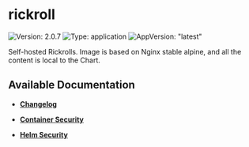 # rickroll

![Version: 2.0.7](https://img.shields.io/badge/Version-2.0.7-informational?style=flat-square) ![Type: application](https://img.shields.io/badge/Type-application-informational?style=flat-square) ![AppVersion: "latest"](https://img.shields.io/badge/AppVersion-"latest"-informational?style=flat-square)

Self-hosted Rickrolls. Image is based on Nginx stable alpine, and all the content is local to the Chart.

## Available Documentation

- [**Changelog**](CHANGELOG)

- [**Container Security**](container-security)

- [**Helm Security**](helm-security)

